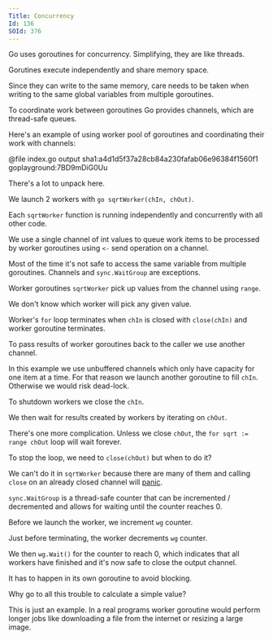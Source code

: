 ```yaml
---
Title: Concurrency
Id: 136
SOId: 376
---
```


Go uses goroutines for concurrency. Simplifying, they are like threads.

Gorutines execute independently and share memory space.

Since they can write to the same memory, care needs to be taken when writing to the same global variables from multiple goroutines.

<!-- TODO: article discussing atomics vs. mutexes vs. channels and link to it from the above paragraph -->

To coordinate work between goroutines Go provides channels, which are thread-safe queues.

Here's an example of using worker pool of goroutines and coordinating their work with channels:

@file index.go output sha1:a4d1d5f37a28cb84a230fafab06e96384f1560f1 goplayground:7BD9mDiG0Uu

There's a lot to unpack here.

We launch 2 workers with `go sqrtWorker(chIn, chOut)`.

Each `sqrtWorker` function is running independently and concurrently with all other code.

We use a single channel of int values to queue work items to be processed by worker goroutines using `<-` send operation on a channel.

Most of the time it's not safe to access the same variable from multiple goroutines. Channels and `sync.WaitGroup` are exceptions.

Worker goroutines `sqrtWorker` pick up values from the channel using `range`.

We don't know which worker will pick any given value.

Worker's `for` loop terminates when `chIn` is closed with `close(chIn)` and worker goroutine terminates.

To pass results of worker goroutines back to the caller we use another channel.

In this example we use unbuffered channels which only have capacity for one item at a time. For that reason we launch another goroutine to fill `chIn`. Otherwise we would risk dead-lock.

To shutdown workers we close the `chIn`.

We then wait for results created by workers by iterating on `chOut`.

There's one more complication. Unless we close `chOut`, the `for sqrt := range chOut` loop will wait forever.

To stop the loop, we need to `close(chOut)` but when to do it?

We can't do it in `sqrtWorker` because there are many of them and calling `close` on an already closed channel will [panic](131).

`sync.WaitGroup` is a thread-safe counter that can be incremented / decremented and allows for waiting until the counter reaches 0.

Before we launch the worker, we increment `wg` counter.

Just before terminating, the worker decrements `wg` counter.

We then `wg.Wait()` for the counter to reach 0, which indicates that all workers have finished and it's now safe to close the output channel.

It has to happen in its own goroutine to avoid blocking.

Why go to all this trouble to calculate a simple value?

This is just an example. In a real programs worker goroutine would perform longer jobs like downloading a file from the internet or resizing a large image.

